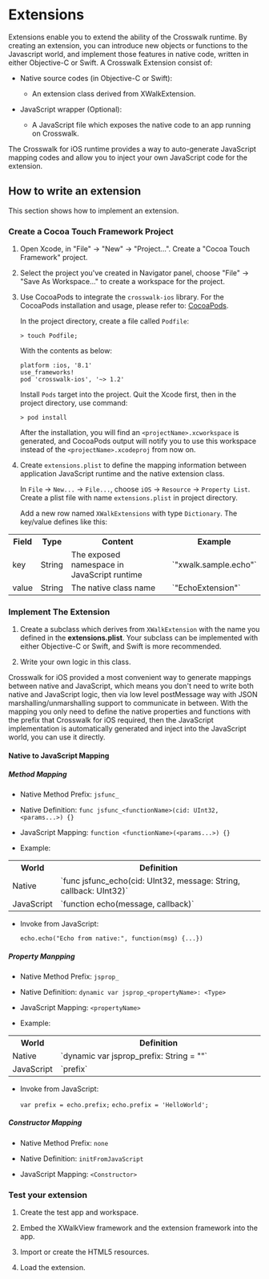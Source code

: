 # Extensions

Extensions enable you to extend the ability of the Crosswalk runtime. By creating an extension, you can introduce new objects or functions to the Javascript world, and implement those features in native code, written in either Objective-C or Swift. A Crosswalk Extension consist of:

* Native source codes (in Objective-C or Swift):

  * An extension class derived from XWalkExtension.

* JavaScript wrapper (Optional):

  * A JavaScript file which exposes the native code to an app running on Crosswalk.

The Crosswalk for iOS runtime provides a way to auto-generate JavaScript mapping codes and allow you to inject your own JavaScript code for the extension.

## How to write an extension

This section shows how to implement an extension.

### Create a Cocoa Touch Framework Project

1. Open Xcode, in "File" -> "New" -> "Project...". Create a "Cocoa Touch Framework" project.

2. Select the project you've created in Navigator panel, choose "File" -> "Save As Workspace..." to create a workspace for the project.

3. Use CocoaPods to integrate the `crosswalk-ios` library. For the CocoaPods installation and usage, please refer to: [CocoaPods](https://cocoapods.org/).

    In the project directory, create a file called `Podfile`:

    ```cmdline
    > touch Podfile;
    ```

    With the contents as below:

    ```
    platform :ios, '8.1'
    use_frameworks!
    pod 'crosswalk-ios', '~> 1.2'
    ```

    Install `Pods` target into the project. Quit the Xcode first, then in the project directory, use command:

    ```cmdline
    > pod install
    ```
    
    After the installation, you will find an `<projectName>.xcworkspace` is generated, and CocoaPods output will notify you to use this workspace instead of the `<projectName>.xcodeproj` from now on.
   
4. Create `extensions.plist` to define the mapping information between application JavaScript runtime and the native extension class.

    In `File` -> `New...` -> `File...`, choose `iOS` -> `Resource` -> `Property List`.  Create a plist file with name `extensions.plist` in project directory.

    Add a new row named `XWalkExtensions` with type `Dictionary`. The key/value defines like this:

<table style="table-layout: auto;">
 <tr><th>Field</th><th>Type</th><th width="100%">Content</th><th>Example</th></tr>
 <tr><td>key</td><td>String</td><td>The exposed namespace in JavaScript runtime</td><td>`"xwalk.sample.echo"`</td></tr>
 <tr><td>value</td><td>String</td><td>The native class name</td><td>`"EchoExtension"`</td></tr>
</table>

### Implement The Extension

1. Create a subclass which derives from `XWalkExtension` with the name you defined in the **extensions.plist**. Your subclass can be implemented with either Objective-C or Swift, and Swift is more recommended.

2. Write your own logic in this class.

Crosswalk for iOS provided a most convenient way to generate mappings between native and JavaScript, which means you don't need to write both native and JavaScript logic, then via low level postMessage way with JSON marshalling/unmarshalling support to communicate in between. With the mapping you only need to define the native properties and functions with the prefix that Crosswalk for iOS required, then the JavaScript implementation is automatically generated and inject into the JavaScript world, you can use it directly.

#### Native to JavaScript Mapping

##### Method Mapping

  * Native Method Prefix: `jsfunc_`

  * Native Definition: `func jsfunc_<functionName>(cid: UInt32, <params...>) {}`

  * JavaScript Mapping: `function <functionName>(<params...>) {}`

  * Example:

<table style="table-layout: auto;">
 <tr><th>World</th><th width="100%">Definition</th></tr>
 <tr><td>Native</td><td>`func jsfunc_echo(cid: UInt32, message: String, callback: UInt32)`</td></tr>
 <tr><td>JavaScript</td><td>`function echo(message, callback)`</td></tr>
</table>

  * Invoke from JavaScript:

    `echo.echo("Echo from native:", function(msg) {...})`

##### Property Manpping

  * Native Method Prefix: `jsprop_`

  * Native Definition: `dynamic var jsprop_<propertyName>: <Type>`

  * JavaScript Mapping: `<propertyName>`

  * Example:

<table style="table-layout: auto;">
 <tr><th>World</th><th width="100%">Definition</th></tr>
 <tr><td>Native</td><td>`dynamic var jsprop_prefix: String = ""`</td></tr>
 <tr><td>JavaScript</td><td>`prefix`</td></tr>
</table>

  * Invoke from JavaScript:

    `var prefix = echo.prefix;`
    `echo.prefix = 'HelloWorld';`

##### Constructor Mapping

  * Native Method Prefix: `none`

  * Native Definition: `initFromJavaScript`

  * JavaScript Mapping: `<Constructor>`

### Test your extension

1. Create the test app and workspace.

2. Embed the XWalkView framework and the extension framework into the app.

3. Import or create the HTML5 resources.

4. Load the extension.


